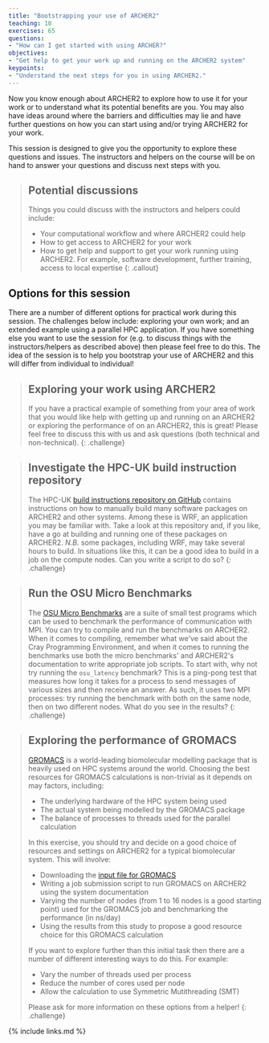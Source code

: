 ```yaml
---
title: "Bootstrapping your use of ARCHER2"
teaching: 10
exercises: 65
questions:
- "How can I get started with using ARCHER?"
objectives:
- "Get help to get your work up and running on the ARCHER2 system"
keypoints:
- "Understand the next steps for you in using ARCHER2."
---
```


Now you know enough about ARCHER2 to explore how to use it for your work or to understand
what its potential benefits are you. You may also have ideas around where the 
barriers and difficulties may lie and have further questions on how you can 
start using and/or trying ARCHER2 for your work.

This session is designed to give you the opportunity to explore these questions and
issues. The instructors and helpers on the course will be on hand to answer your
questions and discuss next steps with you.

> ## Potential discussions
>
> Things you could discuss with the instructors and helpers could include:
>
> - Your computational workflow and where ARCHER2 could help
> - How to get access to ARCHER2 for your work
> - How to get help and support to get your work running using ARCHER2.
>   For example, software development, further training, access to local expertise
{: .callout}

## Options for this session

There are a number of different options for practical work during this session. The
challenges below include: exploring your own work; and an extended example using a parallel
HPC application. If you have something else you want to use the session for (e.g. to
discuss things with the instructors/helpers as described above) then please feel free
to do this. The idea of the session is to help you bootstrap your use of ARCHER2
and this will differ from individual to individual!

> ## Exploring your work using ARCHER2
>
> If you have a practical example of something from your area of work that you would like
> help with getting up and running on an ARCHER2 or exploring the performance of
> on an ARCHER2, this is great! Please feel free to discuss this with us and ask
> questions (both technical and non-technical).
{: .challenge}

> ## Investigate the HPC-UK build instruction repository
>
> The HPC-UK [build instructions repository on
> GitHub](https://github.com/hpc-uk/build-instructions) contains instructions on
> how to manually build many software packages on ARCHER2 and other systems.
> Among these is WRF, an application you may be familiar with. Take a look at
> this repository and, if you like, have a go at building and running one of
> these packages on ARCHER2. *N.B.* some packages, including WRF, may take
> several hours to build. In situations like this, it can be a good idea to
> build in a job on the compute nodes. Can you write a script to do so?
{: .challenge}

> ## Run the OSU Micro Benchmarks
>
> The [OSU Micro Benchmarks](https://mvapich.cse.ohio-state.edu/benchmarks/) 
> are a suite of small test programs which can be used to benchmark the
> performance of communication with MPI. You can try to compile and run the
> benchmarks on ARCHER2. When it comes to compiling, remember what we've said
> about the Cray Programming Environment, and when it comes to running the
> benchmarks use both the micro benchmarks' and ARCHER2's documentation to write
> appropriate job scripts. To start with, why not try running the `osu_latency`
> benchmark? This is a ping-pong test that measures how long it takes for a
> process to send messages of various sizes and then receive an answer. As such,
> it uses two MPI processes: try running the benchmark with both on the same
> node, then on two different nodes. What do you see in the results?
{: .challenge}

> ## Exploring the performance of GROMACS
>
> [GROMACS](http://www.gromacs.org) is a world-leading biomolecular modelling package
> that is heavily used on HPC systems around the world. Choosing the best resources
> for GROMACS calculations is non-trivial as it depends on may factors, including:
>
> - The underlying hardware of the HPC system being used
> - The actual system being modelled by the GROMACS package
> - The balance of processes to threads used for the parallel calculation
>
> In this exercise, you should try and decide on a good choice of resources and settings
> on ARCHER2 for a typical biomolecular system. This will involve:
>
> - Downloading the [input file for GROMACS]({{site.github.repository_url}}/blob/gh-pages/files/ion_channel.tpr?raw=true)
> - Writing a job submission script to run GROMACS on ARCHER2 using the system documentation
> - Varying the number of nodes (from 1 to 16 nodes is a good starting point) used for the GROMACS job
>   and benchmarking the performance (in ns/day)
> - Using the results from this study to propose a good resource choice for this GROMACS calculation
>
> If you want to explore further than this initial task then there are a number of 
> different interesting ways to do this. For example:
> 
> - Vary the number of threads used per process
> - Reduce the number of cores used per node
> - Allow the calculation to use Symmetric Mutithreading (SMT)
>
> Please ask for more information on these options from a helper!
{: .challenge}


{% include links.md %}


